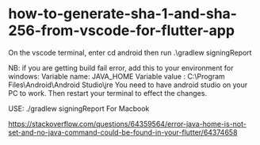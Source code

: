 # how-to-generate-sha-1-and-sha-256-from-vscode-for-flutter-app


On the vscode terminal, enter cd android
then run   .\gradlew signingReport

NB: if you are getting build fail error, add this to your environment for windows:
Variable name: JAVA_HOME
Variable value : C:\Program Files\Android\Android Studio\jre
You need to have android studio on your PC to work.
Then restart your terminal to effect the changes.



USE: ./gradlew signingReport
For Macbook


https://stackoverflow.com/questions/64359564/error-java-home-is-not-set-and-no-java-command-could-be-found-in-your-flutter/64374658
